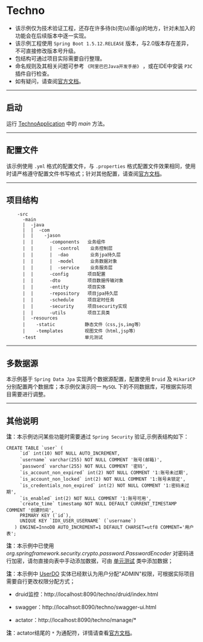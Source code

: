 # Techno

- 该示例仅为技术验证工程，还存在许多待(b)完(u)善(g)的地方，针对未加入的功能会在后续版本中逐一实现。
- 该示例工程使用 `Spring Boot 1.5.12.RELEASE` 版本，与2.0版本存在差异，不可直接修改版本号升级。
- 包结构可通过项目实际需要自行整理。
- 命名规则及其相关问题可参考 `《阿里巴巴Java开发手册》` ，或在IDE中安装 `P3C` 插件自行检查。
- 如有疑问，请查阅[官方文档](https://docs.spring.io/spring-boot/docs/1.5.12.RELEASE/reference/htmlsingle/)。

---

## 启动

运行 [TechnoApplication](https://github.com/zssjz/techno/blob/master/src/main/java/com/jason/TechnoApplication.java) 中的 _main_ 方法。

---

## 配置文件

该示例使用 `.yml` 格式的配置文件，与 `.properties` 格式配置文件效果相同，使用时请严格遵守配置文件书写格式；针对其他配置，请查阅[官方文档](https://docs.spring.io/spring-boot/docs/1.5.12.RELEASE/reference/htmlsingle/#common-application-properties)。

---

## 项目结构
```
    -src
      -main
      |  -java
      |  |  -com
      |  |    -jason
      |  |      -components   业务组件
      |  |      |  -control    业务控制层
      |  |      |  -dao        业务jpa持久层
      |  |      |  -model      业务数据对象
      |  |      |  -service    业务服务层
      |  |      -config       项目配置
      |  |      -dto          项目数据传输对象
      |  |      -entity       项目实体
      |  |      -repository   项目jpa持久层
      |  |      -schedule     项目定时任务
      |  |      -security     项目security实现
      |  |      -utils        项目工具类
      |  -resources
      |    -static           静态文件（css,js,img等）
      |    -templates        视图文件（html,jsp等）
      -test                  单元测试
```
---

## 多数据源

本示例基于 `Spring Data Jpa` 实现两个数据源配置，配置使用 `Druid` 及 `HikariCP` 分别配置两个数据库；本示例仅演示同一 `MySQL` 下的不同数据库，可根据实际项目需要进行调整。

---

## 其他说明

**注**：本示例访问某些功能时需要通过 `Spring Security` 验证,示例表结构如下：
```
CREATE TABLE `user` (
     `id` int(10) NOT NULL AUTO_INCREMENT,
     `username` varchar(255) NOT NULL COMMENT '账号(邮箱)',
     `password` varchar(255) NOT NULL COMMENT '密码',
     `is_account_non_expired` int(2) NOT NULL COMMENT '1:账号未过期',
     `is_account_non_locked` int(2) NOT NULL COMMENT '1:账号未锁定',
     `is_credentials_non_expired` int(2) NOT NULL COMMENT '1:密码未过期',
     `is_enabled` int(2) NOT NULL COMMENT '1:账号可用',
     `create_time` timestamp NOT NULL DEFAULT CURRENT_TIMESTAMP COMMENT '创建时间',
     PRIMARY KEY (`id`),
     UNIQUE KEY `IDX_USER_USERNAME` (`username`)
   ) ENGINE=InnoDB AUTO_INCREMENT=1 DEFAULT CHARSET=utf8 COMMENT='用户表';
```
**注**：本示例中已使用 _org.springframework.security.crypto.password.PasswordEncoder_ 对密码进行加密，请勿直接向表中手动添加数据，可由 [单元测试](https://github.com/zssjz/techno/blob/master/src/test/java/com/jason/config/dao/UserRepositoryTest.java) 类中添加数据；

**注**：本示例中 [UserDO](https://github.com/zssjz/techno/blob/master/src/main/java/com/jason/entity/UserDO.java) 实体已经默认为用户分配"ADMIN"权限，可根据实际项目需要自行更改权限分配方式；

- druid监控：http://localhost:8090/techno/druid/index.html

- swagger：http://localhsot:8090/techno/swagger-ui.html

- actator：http://localhost:8090/techno/manage/*

**注**：actator结尾的 `*` 为通配符，详情请查看[官方文档](https://docs.spring.io/spring-boot/docs/1.5.12.RELEASE/reference/htmlsingle/#production-ready)。